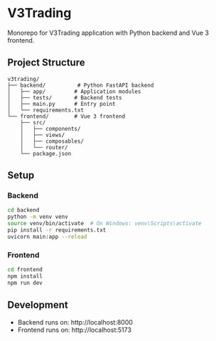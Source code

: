 # V3Trading

Monorepo for V3Trading application with Python backend and Vue 3 frontend.

## Project Structure

```
v3trading/
├── backend/          # Python FastAPI backend
│   ├── app/         # Application modules
│   ├── tests/       # Backend tests
│   ├── main.py      # Entry point
│   └── requirements.txt
└── frontend/        # Vue 3 frontend
    ├── src/
    │   ├── components/
    │   ├── views/
    │   ├── composables/
    │   └── router/
    └── package.json
```

## Setup

### Backend
```bash
cd backend
python -m venv venv
source venv/bin/activate  # On Windows: venv\Scripts\activate
pip install -r requirements.txt
uvicorn main:app --reload
```

### Frontend
```bash
cd frontend
npm install
npm run dev
```

## Development

- Backend runs on: http://localhost:8000
- Frontend runs on: http://localhost:5173
